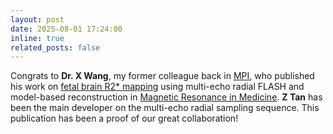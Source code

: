 ```yaml
---
layout: post
date: 2025-08-01 17:24:00
inline: true
related_posts: false
---
```


Congrats to **Dr. X Wang**, my former colleague back in <a href='https://www.mpinat.mpg.de/en'>MPI</a>, who published his work on <a href='https://doi.org/10.1002/mrm.30604'>fetal brain R2* mapping</a> using multi-echo radial FLASH and model-based reconstruction in <a href='https://onlinelibrary.wiley.com/journal/15222594'>Magnetic Resonance in Medicine</a>. **Z Tan** has been the main developer on the multi-echo radial sampling sequence. This publication has been a proof of our great collaboration!
